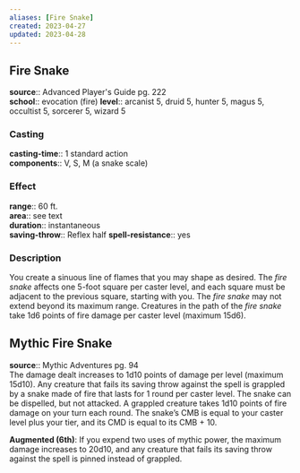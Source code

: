 ```yaml
---
aliases: [Fire Snake]
created: 2023-04-27
updated: 2023-04-28
---
```


## Fire Snake

**source**:: Advanced Player's Guide pg. 222  
**school**:: evocation (fire)
**level**:: arcanist 5, druid 5, hunter 5, magus 5, occultist 5, sorcerer 5, wizard 5

### Casting

**casting-time**:: 1 standard action  
**components**:: V, S, M (a snake scale)

### Effect

**range**:: 60 ft.  
**area**:: see text  
**duration**:: instantaneous  
**saving-throw**:: Reflex half
**spell-resistance**:: yes

### Description

You create a sinuous line of flames that you may shape as desired. The *fire snake* affects one 5-foot square per caster level, and each square must be adjacent to the previous square, starting with you. The *fire snake* may not extend beyond its maximum range. Creatures in the path of the *fire snake* take 1d6 points of fire damage per caster level (maximum 15d6).

## Mythic Fire Snake

**source**:: Mythic Adventures pg. 94  
The damage dealt increases to 1d10 points of damage per level (maximum 15d10). Any creature that fails its saving throw against the spell is grappled by a snake made of fire that lasts for 1 round per caster level. The snake can be dispelled, but not attacked. A grappled creature takes 1d10 points of fire damage on your turn each round. The snake’s CMB is equal to your caster level plus your tier, and its CMD is equal to its CMB + 10.  
  
**Augmented (6th)**: If you expend two uses of mythic power, the maximum damage increases to 20d10, and any creature that fails its saving throw against the spell is pinned instead of grappled.
